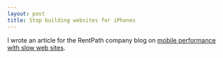 ```yaml
---
layout: post
title: Stop building websites for iPhones
---
```


I wrote an article for the RentPath company blog on [mobile performance with slow web sites](https://blog.rentpathcode.com/analyzing-performance-e7aed196df64).

